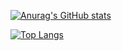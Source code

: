 [![Anurag's GitHub stats](https://github-readme-stats.vercel.app/api?username=cheezypotatoes&show_icons=true&theme=radical)](https://github.com/anuraghazra/github-readme-stats&show_icons=true)


[![Top Langs](https://github-readme-stats.vercel.app/api/top-langs/?username=cheezypotatoes&layout=donut-vertical&theme=radical)](https://github.com/anuraghazra/github-readme-stats)
